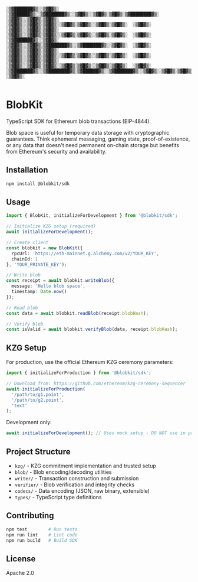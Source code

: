 ```
░▒▓███████▓▒░░▒▓█▓▒░      ░▒▓██████▓▒░░▒▓███████▓▒░░▒▓█▓▒░░▒▓█▓▒░▒▓█▓▒░▒▓████████▓▒░ 
░▒▓█▓▒░░▒▓█▓▒░▒▓█▓▒░     ░▒▓█▓▒░░▒▓█▓▒░▒▓█▓▒░░▒▓█▓▒░▒▓█▓▒░░▒▓█▓▒░▒▓█▓▒░  ░▒▓█▓▒░     
░▒▓█▓▒░░▒▓█▓▒░▒▓█▓▒░     ░▒▓█▓▒░░▒▓█▓▒░▒▓█▓▒░░▒▓█▓▒░▒▓█▓▒░░▒▓█▓▒░▒▓█▓▒░  ░▒▓█▓▒░     
░▒▓███████▓▒░░▒▓█▓▒░     ░▒▓█▓▒░░▒▓█▓▒░▒▓███████▓▒░░▒▓███████▓▒░░▒▓█▓▒░  ░▒▓█▓▒░     
░▒▓█▓▒░░▒▓█▓▒░▒▓█▓▒░     ░▒▓█▓▒░░▒▓█▓▒░▒▓█▓▒░░▒▓█▓▒░▒▓█▓▒░░▒▓█▓▒░▒▓█▓▒░  ░▒▓█▓▒░     
░▒▓█▓▒░░▒▓█▓▒░▒▓█▓▒░     ░▒▓█▓▒░░▒▓█▓▒░▒▓█▓▒░░▒▓█▓▒░▒▓█▓▒░░▒▓█▓▒░▒▓█▓▒░  ░▒▓█▓▒░     
░▒▓███████▓▒░░▒▓████████▓▒░▒▓██████▓▒░░▒▓███████▓▒░░▒▓█▓▒░░▒▓█▓▒░▒▓█▓▒░  ░▒▓█▓▒░     
                                                                                     
```

# BlobKit

TypeScript SDK for Ethereum blob transactions (EIP-4844).

Blob space is useful for temporary data storage with cryptographic guarantees. Think ephemeral messaging, gaming state, proof-of-existence, or any data that doesn't need permanent on-chain storage but benefits from Ethereum's security and availability.

## Installation

```bash
npm install @blobkit/sdk
```

## Usage

```typescript
import { BlobKit, initializeForDevelopment } from '@blobkit/sdk';

// Initialize KZG setup (required)
await initializeForDevelopment();

// Create client
const blobkit = new BlobKit({
  rpcUrl: 'https://eth-mainnet.g.alchemy.com/v2/YOUR_KEY',
  chainId: 1
}, 'YOUR_PRIVATE_KEY');

// Write blob
const receipt = await blobkit.writeBlob({
  message: 'Hello blob space',
  timestamp: Date.now()
});

// Read blob
const data = await blobkit.readBlob(receipt.blobHash);

// Verify blob
const isValid = await blobkit.verifyBlob(data, receipt.blobHash);
```

## KZG Setup

For production, use the official Ethereum KZG ceremony parameters:

```typescript
import { initializeForProduction } from '@blobkit/sdk';

// Download from: https://github.com/ethereum/kzg-ceremony-sequencer
await initializeForProduction(
  '/path/to/g1.point',
  '/path/to/g2.point',
  'text'
);
```

Development only:
```typescript
await initializeForDevelopment(); // Uses mock setup - DO NOT use in production
```

## Project Structure

- `kzg/` - KZG commitment implementation and trusted setup
- `blob/` - Blob encoding/decoding utilities 
- `writer/` - Transaction construction and submission
- `verifier/` - Blob verification and integrity checks
- `codecs/` - Data encoding (JSON, raw binary, extensible)
- `types/` - TypeScript type definitions

## Contributing

```bash
npm test        # Run tests
npm run lint    # Lint code  
npm run build   # Build SDK
```

## License

Apache 2.0